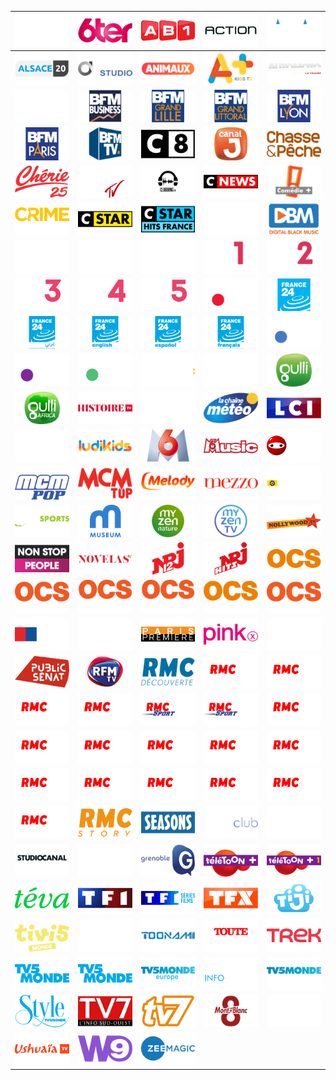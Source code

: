 | ![](https://raw.githubusercontent.com/RevGear/logo/master/Countries/FR/13emeRue.png) | ![](https://raw.githubusercontent.com/RevGear/logo/master/Countries/FR/6ter.png) | ![](https://raw.githubusercontent.com/RevGear/logo/master/Countries/FR/AB1.png) | ![](https://raw.githubusercontent.com/RevGear/logo/master/Countries/FR/Action.png) | ![](https://raw.githubusercontent.com/RevGear/logo/master/Countries/FR/Alaune.png) | 
|:---:|:---:|:---:|:---:|:---:| 
| ![](https://raw.githubusercontent.com/RevGear/logo/master/Countries/FR/Alsace20.png) | ![](https://raw.githubusercontent.com/RevGear/logo/master/Countries/FR/AlticeStudio.png) | ![](https://raw.githubusercontent.com/RevGear/logo/master/Countries/FR/Animaux.png) | ![](https://raw.githubusercontent.com/RevGear/logo/master/Countries/FR/APlus.png) | ![](https://raw.githubusercontent.com/RevGear/logo/master/Countries/FR/Automotolachaine.png) | 
| ![](https://raw.githubusercontent.com/RevGear/logo/master/Countries/FR/BblackAfrica.png) | ![](https://raw.githubusercontent.com/RevGear/logo/master/Countries/FR/BFMBusiness.png) | ![](https://raw.githubusercontent.com/RevGear/logo/master/Countries/FR/BFMGrandLille.png) | ![](https://raw.githubusercontent.com/RevGear/logo/master/Countries/FR/BFMGrandLittoral.png) | ![](https://raw.githubusercontent.com/RevGear/logo/master/Countries/FR/BFMLyon.png) | 
| ![](https://raw.githubusercontent.com/RevGear/logo/master/Countries/FR/BFMParis.png) | ![](https://raw.githubusercontent.com/RevGear/logo/master/Countries/FR/BFMTV.png) | ![](https://raw.githubusercontent.com/RevGear/logo/master/Countries/FR/C8.png) | ![](https://raw.githubusercontent.com/RevGear/logo/master/Countries/FR/CanalJ.png) | ![](https://raw.githubusercontent.com/RevGear/logo/master/Countries/FR/ChassePeche.png) | 
| ![](https://raw.githubusercontent.com/RevGear/logo/master/Countries/FR/Cherie25.png) | ![](https://raw.githubusercontent.com/RevGear/logo/master/Countries/FR/CliqueTV.png) | ![](https://raw.githubusercontent.com/RevGear/logo/master/Countries/FR/ClubbingTV.png) | ![](https://raw.githubusercontent.com/RevGear/logo/master/Countries/FR/CNews.png) | ![](https://raw.githubusercontent.com/RevGear/logo/master/Countries/FR/ComediePlus.png) | 
| ![](https://raw.githubusercontent.com/RevGear/logo/master/Countries/FR/CrimeDistrict.png) | ![](https://raw.githubusercontent.com/RevGear/logo/master/Countries/FR/CStar.png) | ![](https://raw.githubusercontent.com/RevGear/logo/master/Countries/FR/CStarHitsFrance.png) | ![](https://raw.githubusercontent.com/RevGear/logo/master/Countries/FR/Cuisines.png) | ![](https://raw.githubusercontent.com/RevGear/logo/master/Countries/FR/DBM.png) | 
| ![](https://raw.githubusercontent.com/RevGear/logo/master/Countries/FR/Equidia.png) | ![](https://raw.githubusercontent.com/RevGear/logo/master/Countries/FR/EuroNews.png) | ![](https://raw.githubusercontent.com/RevGear/logo/master/Countries/FR/Eurosport.png) | ![](https://raw.githubusercontent.com/RevGear/logo/master/Countries/FR/Eurosport1.png) | ![](https://raw.githubusercontent.com/RevGear/logo/master/Countries/FR/Eurosport2.png) | 
| ![](https://raw.githubusercontent.com/RevGear/logo/master/Countries/FR/Eurosport3.png) | ![](https://raw.githubusercontent.com/RevGear/logo/master/Countries/FR/Eurosport4.png) | ![](https://raw.githubusercontent.com/RevGear/logo/master/Countries/FR/Eurosport5.png) | ![](https://raw.githubusercontent.com/RevGear/logo/master/Countries/FR/France2.png) | ![](https://raw.githubusercontent.com/RevGear/logo/master/Countries/FR/France24.png) | 
| ![](https://raw.githubusercontent.com/RevGear/logo/master/Countries/FR/France24Arabic.png) | ![](https://raw.githubusercontent.com/RevGear/logo/master/Countries/FR/France24English.png) | ![](https://raw.githubusercontent.com/RevGear/logo/master/Countries/FR/France24Espanol.png) | ![](https://raw.githubusercontent.com/RevGear/logo/master/Countries/FR/France24Francais.png) | ![](https://raw.githubusercontent.com/RevGear/logo/master/Countries/FR/France3.png) | 
| ![](https://raw.githubusercontent.com/RevGear/logo/master/Countries/FR/France4.png) | ![](https://raw.githubusercontent.com/RevGear/logo/master/Countries/FR/France5.png) | ![](https://raw.githubusercontent.com/RevGear/logo/master/Countries/FR/Franceinfo.png) | ![](https://raw.githubusercontent.com/RevGear/logo/master/Countries/FR/GameOne.png) | ![](https://raw.githubusercontent.com/RevGear/logo/master/Countries/FR/Gulli.png) | 
| ![](https://raw.githubusercontent.com/RevGear/logo/master/Countries/FR/GulliAfrica.png) | ![](https://raw.githubusercontent.com/RevGear/logo/master/Countries/FR/HistoireTV.png) | ![](https://raw.githubusercontent.com/RevGear/logo/master/Countries/FR/JOne.png) | ![](https://raw.githubusercontent.com/RevGear/logo/master/Countries/FR/LaChaineMeteo.png) | ![](https://raw.githubusercontent.com/RevGear/logo/master/Countries/FR/LCI.png) | 
| ![](https://raw.githubusercontent.com/RevGear/logo/master/Countries/FR/LCP.png) | ![](https://raw.githubusercontent.com/RevGear/logo/master/Countries/FR/Ludikids.png) | ![](https://raw.githubusercontent.com/RevGear/logo/master/Countries/FR/M6.png) | ![](https://raw.githubusercontent.com/RevGear/logo/master/Countries/FR/M6Music.png) | ![](https://raw.githubusercontent.com/RevGear/logo/master/Countries/FR/Mangas.png) | 
| ![](https://raw.githubusercontent.com/RevGear/logo/master/Countries/FR/MCMPop.png) | ![](https://raw.githubusercontent.com/RevGear/logo/master/Countries/FR/MCMTop.png) | ![](https://raw.githubusercontent.com/RevGear/logo/master/Countries/FR/Melody.png) | ![](https://raw.githubusercontent.com/RevGear/logo/master/Countries/FR/Mezzo.png) | ![](https://raw.githubusercontent.com/RevGear/logo/master/Countries/FR/Motorsporttv.png) | 
| ![](https://raw.githubusercontent.com/RevGear/logo/master/Countries/FR/MultiSports.png) | ![](https://raw.githubusercontent.com/RevGear/logo/master/Countries/FR/MuseumTV.png) | ![](https://raw.githubusercontent.com/RevGear/logo/master/Countries/FR/MyZenNature.png) | ![](https://raw.githubusercontent.com/RevGear/logo/master/Countries/FR/MyZenTV.png) | ![](https://raw.githubusercontent.com/RevGear/logo/master/Countries/FR/NollywoodTV.png) | 
| ![](https://raw.githubusercontent.com/RevGear/logo/master/Countries/FR/NonStopPeople.png) | ![](https://raw.githubusercontent.com/RevGear/logo/master/Countries/FR/NovelasTV.png) | ![](https://raw.githubusercontent.com/RevGear/logo/master/Countries/FR/NRJ12.png) | ![](https://raw.githubusercontent.com/RevGear/logo/master/Countries/FR/NRJHits.png) | ![](https://raw.githubusercontent.com/RevGear/logo/master/Countries/FR/OCS.png) | 
| ![](https://raw.githubusercontent.com/RevGear/logo/master/Countries/FR/OCSChoc.png) | ![](https://raw.githubusercontent.com/RevGear/logo/master/Countries/FR/OCSCity.png) | ![](https://raw.githubusercontent.com/RevGear/logo/master/Countries/FR/OCSGeants.png) | ![](https://raw.githubusercontent.com/RevGear/logo/master/Countries/FR/OCSGo.png) | ![](https://raw.githubusercontent.com/RevGear/logo/master/Countries/FR/OCSMax.png) | 
| ![](https://raw.githubusercontent.com/RevGear/logo/master/Countries/FR/OLTV.png) | ![](https://raw.githubusercontent.com/RevGear/logo/master/Countries/FR/OlympiaTV.png) | ![](https://raw.githubusercontent.com/RevGear/logo/master/Countries/FR/ParisPremiere.png) | ![](https://raw.githubusercontent.com/RevGear/logo/master/Countries/FR/PinkX.png) | ![](https://raw.githubusercontent.com/RevGear/logo/master/Countries/FR/PolarPlus.png) | 
| ![](https://raw.githubusercontent.com/RevGear/logo/master/Countries/FR/PublicSenat.png) | ![](https://raw.githubusercontent.com/RevGear/logo/master/Countries/FR/RFMTV.png) | ![](https://raw.githubusercontent.com/RevGear/logo/master/Countries/FR/RMCDecouverte.png) | ![](https://raw.githubusercontent.com/RevGear/logo/master/Countries/FR/RMCSport1.png) | ![](https://raw.githubusercontent.com/RevGear/logo/master/Countries/FR/RMCSport2.png) | 
| ![](https://raw.githubusercontent.com/RevGear/logo/master/Countries/FR/RMCSport3.png) | ![](https://raw.githubusercontent.com/RevGear/logo/master/Countries/FR/RMCSport4.png) | ![](https://raw.githubusercontent.com/RevGear/logo/master/Countries/FR/RMCSportAccess1.png) | ![](https://raw.githubusercontent.com/RevGear/logo/master/Countries/FR/RMCSportAccess2.png) | ![](https://raw.githubusercontent.com/RevGear/logo/master/Countries/FR/RMCSportLive10.png) | 
| ![](https://raw.githubusercontent.com/RevGear/logo/master/Countries/FR/RMCSportLive11.png) | ![](https://raw.githubusercontent.com/RevGear/logo/master/Countries/FR/RMCSportLive12.png) | ![](https://raw.githubusercontent.com/RevGear/logo/master/Countries/FR/RMCSportLive13.png) | ![](https://raw.githubusercontent.com/RevGear/logo/master/Countries/FR/RMCSportLive14.png) | ![](https://raw.githubusercontent.com/RevGear/logo/master/Countries/FR/RMCSportLive15.png) | 
| ![](https://raw.githubusercontent.com/RevGear/logo/master/Countries/FR/RMCSportLive16.png) | ![](https://raw.githubusercontent.com/RevGear/logo/master/Countries/FR/RMCSportLive5.png) | ![](https://raw.githubusercontent.com/RevGear/logo/master/Countries/FR/RMCSportLive6.png) | ![](https://raw.githubusercontent.com/RevGear/logo/master/Countries/FR/RMCSportLive7.png) | ![](https://raw.githubusercontent.com/RevGear/logo/master/Countries/FR/RMCSportLive8.png) | 
| ![](https://raw.githubusercontent.com/RevGear/logo/master/Countries/FR/RMCSportLive9.png) | ![](https://raw.githubusercontent.com/RevGear/logo/master/Countries/FR/RMCStory.png) | ![](https://raw.githubusercontent.com/RevGear/logo/master/Countries/FR/Seasons.png) | ![](https://raw.githubusercontent.com/RevGear/logo/master/Countries/FR/SerieClub.png) | ![](https://raw.githubusercontent.com/RevGear/logo/master/Countries/FR/SportenFrance.png) | 
| ![](https://raw.githubusercontent.com/RevGear/logo/master/Countries/FR/StudioCanal.png) | ![](https://raw.githubusercontent.com/RevGear/logo/master/Countries/FR/TCMCinema.png) | ![](https://raw.githubusercontent.com/RevGear/logo/master/Countries/FR/TeleGrenoble.png) | ![](https://raw.githubusercontent.com/RevGear/logo/master/Countries/FR/TeletoonPlus.png) | ![](https://raw.githubusercontent.com/RevGear/logo/master/Countries/FR/TeletoonPlus1.png) | 
| ![](https://raw.githubusercontent.com/RevGear/logo/master/Countries/FR/Teva.png) | ![](https://raw.githubusercontent.com/RevGear/logo/master/Countries/FR/TF1.png) | ![](https://raw.githubusercontent.com/RevGear/logo/master/Countries/FR/TF1SeriesFilms.png) | ![](https://raw.githubusercontent.com/RevGear/logo/master/Countries/FR/TFX.png) | ![](https://raw.githubusercontent.com/RevGear/logo/master/Countries/FR/Tiji.png) | 
| ![](https://raw.githubusercontent.com/RevGear/logo/master/Countries/FR/TiVi5Monde.png) | ![](https://raw.githubusercontent.com/RevGear/logo/master/Countries/FR/TMC.png) | ![](https://raw.githubusercontent.com/RevGear/logo/master/Countries/FR/Toonami.png) | ![](https://raw.githubusercontent.com/RevGear/logo/master/Countries/FR/ToutelHistoire.png) | ![](https://raw.githubusercontent.com/RevGear/logo/master/Countries/FR/Trek.png) | 
| ![](https://raw.githubusercontent.com/RevGear/logo/master/Countries/FR/TV5Monde.png) | ![](https://raw.githubusercontent.com/RevGear/logo/master/Countries/FR/TV5MondeAsia.png) | ![](https://raw.githubusercontent.com/RevGear/logo/master/Countries/FR/TV5MondeEurope.png) | ![](https://raw.githubusercontent.com/RevGear/logo/master/Countries/FR/TV5MondeInfo.png) | ![](https://raw.githubusercontent.com/RevGear/logo/master/Countries/FR/TV5MondeMaghrebOrient.png) | 
| ![](https://raw.githubusercontent.com/RevGear/logo/master/Countries/FR/TV5MondeStyle.png) | ![](https://raw.githubusercontent.com/RevGear/logo/master/Countries/FR/TV7Bordeaux.png) | ![](https://raw.githubusercontent.com/RevGear/logo/master/Countries/FR/TV7Colmar.png) | ![](https://raw.githubusercontent.com/RevGear/logo/master/Countries/FR/TV8MontBlanc.png) | ![](https://raw.githubusercontent.com/RevGear/logo/master/Countries/FR/TVBreizh.png) | 
| ![](https://raw.githubusercontent.com/RevGear/logo/master/Countries/FR/UshuaiaTV.png) | ![](https://raw.githubusercontent.com/RevGear/logo/master/Countries/FR/W9.png) | ![](https://raw.githubusercontent.com/RevGear/logo/master/Countries/FR/ZeeMagic.png)  | 
